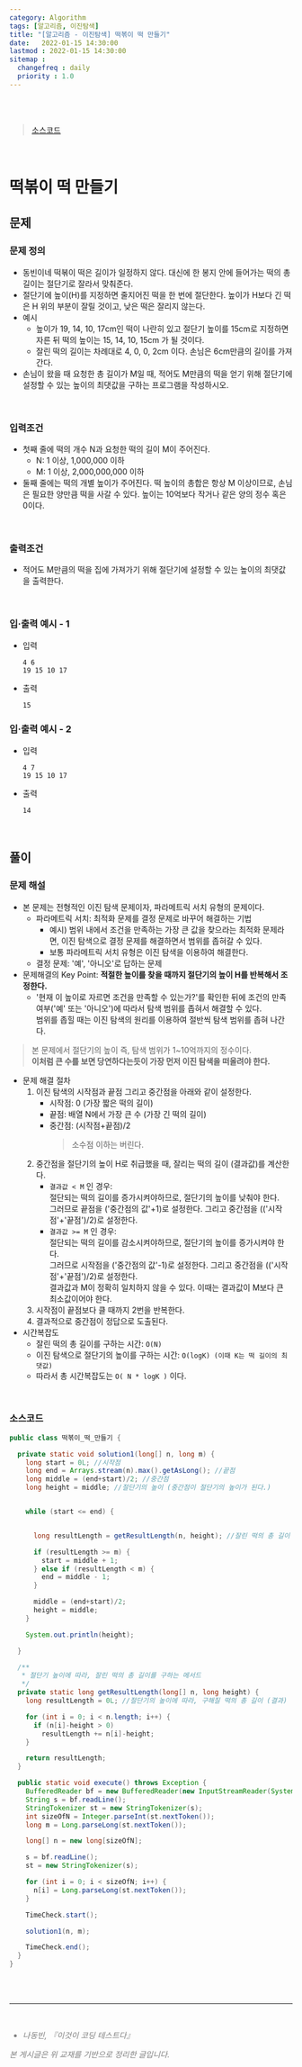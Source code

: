```yaml
---
category: Algorithm
tags: [알고리즘, 이진탐색]
title: "[알고리즘 - 이진탐색] 떡볶이 떡 만들기"
date:   2022-01-15 14:30:00 
lastmod : 2022-01-15 14:30:00
sitemap :
  changefreq : daily
  priority : 1.0
---
```


<br/><br/>

> [소스코드](https://github.com/TaegyunWoo/algorithm-study/blob/main/src/main/java/binarysearch/떡볶이_떡_만들기.java)

<br/>

# 떡볶이 떡 만들기
## 문제
### 문제 정의

- 동빈이네 떡볶이 떡은 길이가 일정하지 않다. 대신에 한 봉지 안에 들어가는 떡의 총 길이는 절단기로 잘라서 맞춰준다.
- 절단기에 높이(H)를 지정하면 줄지어진 떡을 한 번에 절단한다. 높이가 H보다 긴 떡은 H 위의 부분이 잘릴 것이고, 낮은 떡은 잘리지 않는다.
- 예시
    - 높이가 19, 14, 10, 17cm인 떡이 나란히 있고 절단기 높이를 15cm로 지정하면 자른 뒤 떡의 높이는 15, 14, 10, 15cm 가 될 것이다.
    - 잘린 떡의 길이는 차례대로 4, 0, 0, 2cm 이다. 손님은 6cm만큼의 길이를 가져간다.
- 손님이 왔을 때 요청한 총 길이가 M일 때, 적어도 M만큼의 떡을 얻기 위해 절단기에 설정할 수 있는 높이의 최댓값을 구하는 프로그램을 작성하시오.

<br/>

### 입력조건
- 첫째 줄에 떡의 개수 N과 요청한 떡의 길이 M이 주어진다.
    - N: 1 이상, 1,000,000 이하
    - M: 1 이상, 2,000,000,000 이하
- 둘째 줄에는 떡의 개별 높이가 주어진다. 떡 높이의 총합은 항상 M 이상이므로, 손님은 필요한 양만큼 떡을 사갈 수 있다. 높이는 10억보다 작거나 같은 양의 정수 혹은 0이다.

<br/>

### 출력조건
- 적어도 M만큼의 떡을 집에 가져가기 위해 절단기에 설정할 수 있는 높이의 최댓값을 출력한다.

<br/>

### 입·출력 예시 - 1
- 입력
  ```text
  4 6
  19 15 10 17
  ```

- 출력
  ```text
  15
  ```

### 입·출력 예시 - 2
- 입력
  ```text
  4 7
  19 15 10 17
  ```

- 출력
  ```text
  14
  ```

<br/>

## 풀이
### 문제 해설
- 본 문제는 전형적인 이진 탐색 문제이자, 파라메트릭 서치 유형의 문제이다.
  - 파라메트릭 서치: 최적화 문제를 결정 문제로 바꾸어 해결하는 기법
      - 예시) 범위 내에서 조건을 만족하는 가장 큰 값을 찾으라는 최적화 문제라면, 이진 탐색으로 결정 문제를 해결하면서 범위를 좁혀갈 수 있다.
      - 보통 파라메트릭 서치 유형은 이진 탐색을 이용하여 해결한다.
  - 결정 문제: '예', '아니오'로 답하는 문제
- 문제해결의 Key Point: **적절한 높이를 찾을 때까지 절단기의 높이 H를 반복해서 조정한다.**
  - '현재 이 높이로 자르면 조건을 만족할 수 있는가?'를 확인한 뒤에 조건의 만족 여부('예' 또는 '아니오')에 따라서 탐색 범위를 좁혀서 해결할 수 있다.  
    범위를 좁힐 때는 이진 탐색의 원리를 이용하여 절반씩 탐색 범위를 좁혀 나간다.
> 본 문제에서 절단기의 높이 즉, 탐색 범위가 1~10억까지의 정수이다.  
**이처럼 큰 수를 보면 당연하다는듯이 가장 먼저 이진 탐색을 떠올려야 한다.**
- 문제 해결 절차
    1. 이진 탐색의 시작점과 끝점 그리고 중간점을 아래와 같이 설정한다.
        - 시작점: 0 (가장 짧은 떡의 길이)
        - 끝점: 배열 N에서 가장 큰 수 (가장 긴 떡의 길이)
        - 중간점: (시작점+끝점)/2
            > 소수점 이하는 버린다.
    2. 중간점을 절단기의 높이 H로 취급했을 때, 잘리는 떡의 길이 (결과값)를 계산한다.
        - `결과값 < M` 인 경우:  
          절단되는 떡의 길이를 증가시켜야하므로, 절단기의 높이를 낮춰야 한다.  
          그러므로 끝점을 ('중간점의 값'+1)로 설정한다. 그리고 중간점을 (('시작점'+'끝점')/2)로 설정한다.
        - `결과값 >= M` 인 경우:  
          절단되는 떡의 길이를 감소시켜야하므로, 절단기의 높이를 증가시켜야 한다.  
          그러므로 시작점을 ('중간점의 값'-1)로 설정한다. 그리고 중간점을 (('시작점'+'끝점')/2)로 설정한다.  
          결과값과 M이 정확히 일치하지 않을 수 있다. 이때는 결과값이 M보다 큰 최소값이어야 한다.
    3. 시작점이 끝점보다 클 때까지 2번을 반복한다.
    4. 결과적으로 중간점이 정답으로 도출된다.
- 시간복잡도
    - 잘린 떡의 총 길이를 구하는 시간: `O(N)`
    - 이진 탐색으로 절단기의 높이를 구하는 시간: `O(logK) (이때 K는 떡 길이의 최댓값)`
    - 따라서 총 시간복잡도는 `O( N * logK )` 이다.

<br/>

### 소스코드
```java
public class 떡볶이_떡_만들기 {

  private static void solution1(long[] n, long m) {
    long start = 0L; //시작점
    long end = Arrays.stream(n).max().getAsLong(); //끝점
    long middle = (end+start)/2; //중간점
    long height = middle; //절단기의 높이 (중간점이 절단기의 높이가 된다.)


    while (start <= end) {


      long resultLength = getResultLength(n, height); //잘린 떡의 총 길이 구하기

      if (resultLength >= m) {
        start = middle + 1;
      } else if (resultLength < m) {
        end = middle - 1;
      }

      middle = (end+start)/2;
      height = middle;
    }

    System.out.println(height);

  }

  /**
   * 절단기 높이에 따라, 잘린 떡의 총 길이를 구하는 메서드
   */
  private static long getResultLength(long[] n, long height) {
    long resultLength = 0L; //절단기의 높이에 따라, 구해질 떡의 총 길이 (결과)

    for (int i = 0; i < n.length; i++) {
      if (n[i]-height > 0)
        resultLength += n[i]-height;
    }

    return resultLength;
  }

  public static void execute() throws Exception {
    BufferedReader bf = new BufferedReader(new InputStreamReader(System.in));
    String s = bf.readLine();
    StringTokenizer st = new StringTokenizer(s);
    int sizeOfN = Integer.parseInt(st.nextToken());
    long m = Long.parseLong(st.nextToken());

    long[] n = new long[sizeOfN];

    s = bf.readLine();
    st = new StringTokenizer(s);

    for (int i = 0; i < sizeOfN; i++) {
      n[i] = Long.parseLong(st.nextToken());
    }

    TimeCheck.start();

    solution1(n, m);

    TimeCheck.end();
  }
}

```

<br><br>

---

<br>
<div style="font-style: italic;color: gray;">
  <ul>
    <li>나동빈, 『이것이 코딩 테스트다』</li>
  </ul>
  본 게시글은 위 교재를 기반으로 정리한 글입니다.
</div>